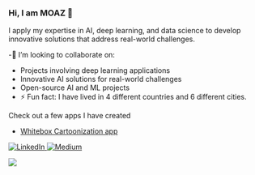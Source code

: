 ### Hi, I am MOAZ 👋

I apply my expertise in AI, deep learning, and data science to develop innovative solutions that address real-world challenges.

-👯 I’m looking to collaborate on:
  - Projects involving deep learning applications
  - Innovative AI solutions for real-world challenges
  - Open-source AI and ML projects
- ⚡ Fun fact: I have lived in 4 different countries and 6 different cities.

Check out a few apps I have created
- <a href="https://whitebox-cartoonization-xhjdgjxxck4sk9bylpajol.streamlit.app/">Whitebox Cartoonization app</a>


<a href="https://www.linkedin.com/in/moaz-mohammed-husain/" target="_blank"><img alt="LinkedIn" src="https://img.shields.io/badge/linkedin-%230077B5.svg?style=for-the-badge&logo=linkedin&logoColor=white"/>
<a href="https://moazhusain47.medium.com/" target="_blank"><img alt="Medium" src = "https://img.shields.io/badge/Medium-12100E?style=for-the-badge&logo=medium&logoColor=white">


![](https://komarev.com/ghpvc/?username=MOAZ47&color=green&style=plastic&label=PROFILE+VIEWS)


<!--
**MOAZ47/MOAZ47** is a ✨ _special_ ✨ repository because its `README.md` (this file) appears on your GitHub profile.

Here are some ideas to get you started:

- 🔭 I’m currently working on ...
- 🌱 I’m currently learning ...
- 👯 I’m looking to collaborate on ...
- 🤔 I’m looking for help with ...
- 💬 Ask me about ...
- 📫 How to reach me: ...
- 😄 Pronouns: ...
- ⚡ Fun fact: ...
-->
